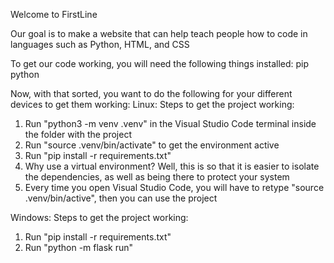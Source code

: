 Welcome to FirstLine

Our goal is to make a website that can help teach people how to code in languages such as Python, HTML, and CSS


To get our code working, you will need the following things installed:
pip
python

Now, with that sorted, you want to do the following for your different devices to get them working:
Linux:
Steps to get the project working:
  1. Run "python3 -m venv .venv" in the Visual Studio Code terminal inside the folder with the project
  2. Run "source .venv/bin/activate" to get the environment active
  3. Run "pip install -r requirements.txt"
  4. Why use a virtual environment? Well, this is so that it is easier to isolate the dependencies, as well as being there to protect your system
  5. Every time you open Visual Studio Code, you will have to retype "source .venv/bin/active", then you can use the project

Windows:
Steps to get the project working:
  1. Run "pip install -r requirements.txt"
  2. Run "python -m flask run"
